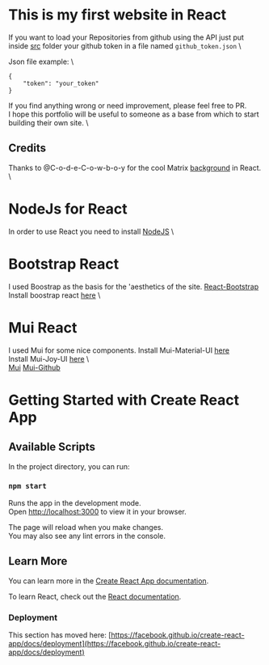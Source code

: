 # This is my first website in React

If you want to load your Repositories from github using the API just put inside [src](/src/) folder 
your github token in a file named `github_token.json` \

Json file example: \
```
{
    "token": "your_token"
}
```

If you find anything wrong or need improvement, please feel free to PR. \
I hope this portfolio will be useful to someone as a base from which to start building their own site. \

## Credits

Thanks to @C-o-d-e-C-o-w-b-o-y for the cool Matrix [background](https://github.com/C-o-d-e-C-o-w-b-o-y/matrix-rain-background-react) in React. \

# NodeJs for React

In order to use React you need to install [NodeJS](https://nodejs.org/en) \

# Bootstrap React

I used Boostrap as the basis for the 'aesthetics of the site.
[React-Bootstrap](https://react-bootstrap.netlify.app/) \
Install boostrap react [here](https://react-bootstrap.netlify.app/docs/getting-started/introduction) \


# Mui React

I used Mui for some nice components.
Install Mui-Material-UI [here](https://mui.com/material-ui/getting-started/installation/) \
Install Mui-Joy-UI [here](https://mui.com/joy-ui/getting-started/installation/) \ \
[Mui](https://mui.com/)
[Mui-Github](https://github.com/mui)

# Getting Started with Create React App
## Available Scripts

In the project directory, you can run:

### `npm start`

Runs the app in the development mode.\
Open [http://localhost:3000](http://localhost:3000) to view it in your browser.

The page will reload when you make changes.\
You may also see any lint errors in the console.

## Learn More

You can learn more in the [Create React App documentation](https://facebook.github.io/create-react-app/docs/getting-started).

To learn React, check out the [React documentation](https://reactjs.org/).

### Deployment

This section has moved here: [https://facebook.github.io/create-react-app/docs/deployment](https://facebook.github.io/create-react-app/docs/deployment)
